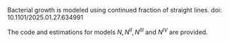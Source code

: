 Bacterial growth is modeled using continued fraction of straight lines. doi: 10.1101/2025.01.27.634991

The code and estimations for models $N,N^{II},N^{III}$ and $N^{IV}$ are provided.
